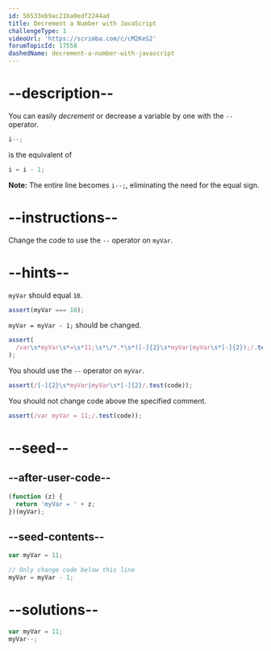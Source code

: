 ```yaml
---
id: 56533eb9ac21ba0edf2244ad
title: Decrement a Number with JavaScript
challengeType: 1
videoUrl: 'https://scrimba.com/c/cM2KeS2'
forumTopicId: 17558
dashedName: decrement-a-number-with-javascript
---
```


# --description--

You can easily <dfn>decrement</dfn> or decrease a variable by one with the `--` operator.

```js
i--;
```

is the equivalent of

```js
i = i - 1;
```

**Note:** The entire line becomes `i--;`, eliminating the need for the equal sign.

# --instructions--

Change the code to use the `--` operator on `myVar`.

# --hints--

`myVar` should equal `10`.

```js
assert(myVar === 10);
```

`myVar = myVar - 1;` should be changed.

```js
assert(
  /var\s*myVar\s*=\s*11;\s*\/*.*\s*([-]{2}\s*myVar|myVar\s*[-]{2});/.test(code)
);
```

You should use the `--` operator on `myVar`.

```js
assert(/[-]{2}\s*myVar|myVar\s*[-]{2}/.test(code));
```

You should not change code above the specified comment.

```js
assert(/var myVar = 11;/.test(code));
```

# --seed--

## --after-user-code--

```js
(function (z) {
  return 'myVar = ' + z;
})(myVar);
```

## --seed-contents--

```js
var myVar = 11;

// Only change code below this line
myVar = myVar - 1;
```

# --solutions--

```js
var myVar = 11;
myVar--;
```
